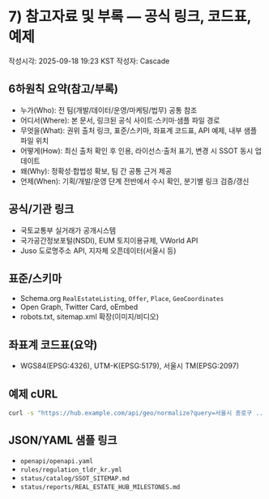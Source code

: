 # 7) 참고자료 및 부록 — 공식 링크, 코드표, 예제

작성시각: 2025-09-18 19:23 KST
작성자: Cascade

## 6하원칙 요약(참고/부록)
- 누가(Who): 전 팀(개발/데이터/운영/마케팅/법무) 공통 참조
- 어디서(Where): 본 문서, 링크된 공식 사이트·스키마·샘플 파일 경로
- 무엇을(What): 권위 출처 링크, 표준/스키마, 좌표계 코드표, API 예제, 내부 샘플 파일 위치
- 어떻게(How): 최신 출처 확인 후 인용, 라이선스·출처 표기, 변경 시 SSOT 동시 업데이트
- 왜(Why): 정확성·합법성 확보, 팀 간 공통 근거 제공
- 언제(When): 기획/개발/운영 단계 전반에서 수시 확인, 분기별 링크 검증/갱신

## 공식/기관 링크
- 국토교통부 실거래가 공개시스템
- 국가공간정보포털(NSDI), EUM 토지이용규제, VWorld API
- Juso 도로명주소 API, 지자체 오픈데이터(서울시 등)

## 표준/스키마
- Schema.org `RealEstateListing`, `Offer`, `Place`, `GeoCoordinates`
- Open Graph, Twitter Card, oEmbed
- robots.txt, sitemap.xml 확장(이미지/비디오)

## 좌표계 코드표(요약)
- WGS84(EPSG:4326), UTM-K(EPSG:5179), 서울시 TM(EPSG:2097)

## 예제 cURL
```bash
curl -s "https://hub.example.com/api/geo/normalize?query=서울시 종로구 ..."
```

## JSON/YAML 샘플 링크
- `openapi/openapi.yaml`
- `rules/regulation_tldr_kr.yml`
- `status/catalog/SSOT_SITEMAP.md`
- `status/reports/REAL_ESTATE_HUB_MILESTONES.md`
